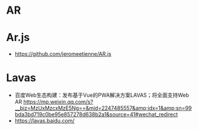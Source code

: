 # AR 

# Ar.js

- https://github.com/jeromeetienne/AR.js


# Lavas

- 百度Web生态构建：发布基于Vue的PWA解决方案LAVAS；将全面支持Web AR https://mp.weixin.qq.com/s?__biz=MzUxMzcxMzE5Ng==&mid=2247485557&amp;idx=1&amp;sn=99bda3bd719c0be95e857278d638b2a1&source=41#wechat_redirect
- https://lavas.baidu.com/